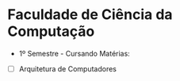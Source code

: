 ﻿# Faculdade de Ciência da Computação
 - 1º Semestre - Cursando
 Matérias: 
 - [ ] Arquitetura de Computadores